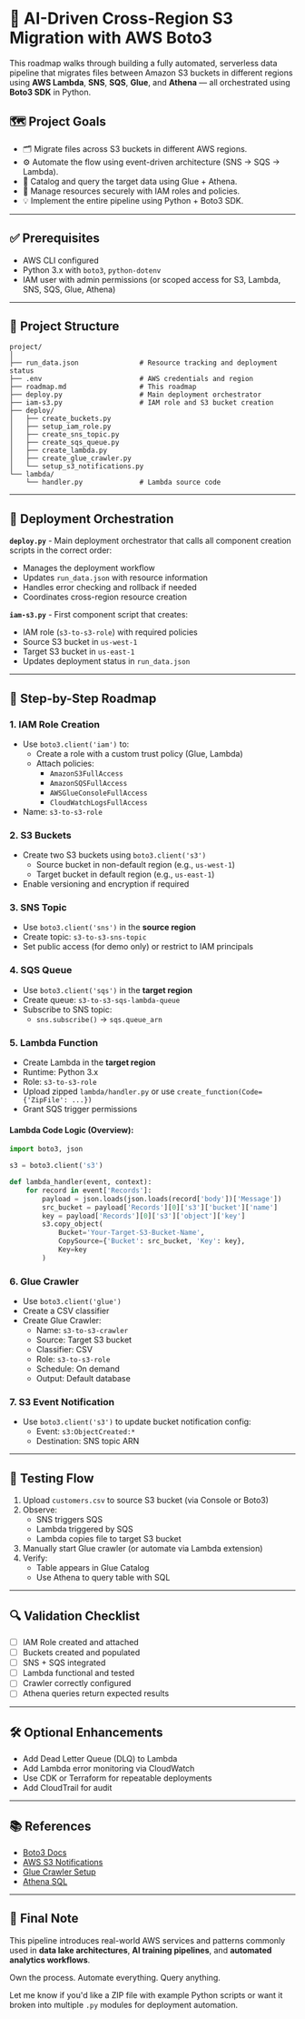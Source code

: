 # 🧠 AI-Driven Cross-Region S3 Migration with AWS Boto3

This roadmap walks through building a fully automated, serverless data pipeline that migrates files between Amazon S3 buckets in different regions using **AWS Lambda**, **SNS**, **SQS**, **Glue**, and **Athena** — all orchestrated using **Boto3 SDK** in Python.

## 🗺️ Project Goals

- 🗂️ Migrate files across S3 buckets in different AWS regions.
- ⚙️ Automate the flow using event-driven architecture (SNS → SQS → Lambda).
- 🧪 Catalog and query the target data using Glue + Athena.
- 🔐 Manage resources securely with IAM roles and policies.
- 💡 Implement the entire pipeline using Python + Boto3 SDK.

---

## ✅ Prerequisites

- AWS CLI configured
- Python 3.x with `boto3`, `python-dotenv`
- IAM user with admin permissions (or scoped access for S3, Lambda, SNS, SQS, Glue, Athena)

---

## 📁 Project Structure

```
project/
│
├── run_data.json               # Resource tracking and deployment status
├── .env                        # AWS credentials and region
├── roadmap.md                  # This roadmap
├── deploy.py                   # Main deployment orchestrator
├── iam-s3.py                   # IAM role and S3 bucket creation
├── deploy/
│   ├── create_buckets.py
│   ├── setup_iam_role.py
│   ├── create_sns_topic.py
│   ├── create_sqs_queue.py
│   ├── create_lambda.py
│   ├── create_glue_crawler.py
│   └── setup_s3_notifications.py
└── lambda/
    └── handler.py              # Lambda source code
```

---

## 🔧 Deployment Orchestration

**`deploy.py`** - Main deployment orchestrator that calls all component creation scripts in the correct order:
- Manages the deployment workflow
- Updates `run_data.json` with resource information
- Handles error checking and rollback if needed
- Coordinates cross-region resource creation

**`iam-s3.py`** - First component script that creates:
- IAM role (`s3-to-s3-role`) with required policies
- Source S3 bucket in `us-west-1`
- Target S3 bucket in `us-east-1`
- Updates deployment status in `run_data.json`

---

## 🚀 Step-by-Step Roadmap

### 1. IAM Role Creation

- Use `boto3.client('iam')` to:
  - Create a role with a custom trust policy (Glue, Lambda)
  - Attach policies:
    - `AmazonS3FullAccess`
    - `AmazonSQSFullAccess`
    - `AWSGlueConsoleFullAccess`
    - `CloudWatchLogsFullAccess`
- Name: `s3-to-s3-role`

### 2. S3 Buckets

- Create two S3 buckets using `boto3.client('s3')`
  - Source bucket in non-default region (e.g., `us-west-1`)
  - Target bucket in default region (e.g., `us-east-1`)
- Enable versioning and encryption if required

### 3. SNS Topic

- Use `boto3.client('sns')` in the **source region**
- Create topic: `s3-to-s3-sns-topic`
- Set public access (for demo only) or restrict to IAM principals

### 4. SQS Queue

- Use `boto3.client('sqs')` in the **target region**
- Create queue: `s3-to-s3-sqs-lambda-queue`
- Subscribe to SNS topic:
  - `sns.subscribe()` → `sqs.queue_arn`

### 5. Lambda Function

- Create Lambda in the **target region**
- Runtime: Python 3.x
- Role: `s3-to-s3-role`
- Upload zipped `lambda/handler.py` or use `create_function(Code={'ZipFile': ...})`
- Grant SQS trigger permissions

#### Lambda Code Logic (Overview):

```python
import boto3, json

s3 = boto3.client('s3')

def lambda_handler(event, context):
    for record in event['Records']:
        payload = json.loads(json.loads(record['body'])['Message'])
        src_bucket = payload['Records'][0]['s3']['bucket']['name']
        key = payload['Records'][0]['s3']['object']['key']
        s3.copy_object(
            Bucket='Your-Target-S3-Bucket-Name',
            CopySource={'Bucket': src_bucket, 'Key': key},
            Key=key
        )
```

### 6. Glue Crawler

- Use `boto3.client('glue')`
- Create a CSV classifier
- Create Glue Crawler:
  - Name: `s3-to-s3-crawler`
  - Source: Target S3 bucket
  - Classifier: CSV
  - Role: `s3-to-s3-role`
  - Schedule: On demand
  - Output: Default database

### 7. S3 Event Notification

- Use `boto3.client('s3')` to update bucket notification config:
  - Event: `s3:ObjectCreated:*`
  - Destination: SNS topic ARN

---

## 🧪 Testing Flow

1. Upload `customers.csv` to source S3 bucket (via Console or Boto3)
2. Observe:
   - SNS triggers SQS
   - Lambda triggered by SQS
   - Lambda copies file to target S3 bucket
3. Manually start Glue crawler (or automate via Lambda extension)
4. Verify:
   - Table appears in Glue Catalog
   - Use Athena to query table with SQL

---

## 🔍 Validation Checklist

- [ ] IAM Role created and attached
- [ ] Buckets created and populated
- [ ] SNS + SQS integrated
- [ ] Lambda functional and tested
- [ ] Crawler correctly configured
- [ ] Athena queries return expected results

---

## 🛠️ Optional Enhancements

- Add Dead Letter Queue (DLQ) to Lambda
- Add Lambda error monitoring via CloudWatch
- Use CDK or Terraform for repeatable deployments
- Add CloudTrail for audit

---

## 📚 References

- [Boto3 Docs](https://boto3.amazonaws.com/v1/documentation/api/latest/index.html)
- [AWS S3 Notifications](https://docs.aws.amazon.com/AmazonS3/latest/userguide/NotificationHowTo.html)
- [Glue Crawler Setup](https://docs.aws.amazon.com/glue/latest/dg/add-crawler.html)
- [Athena SQL](https://docs.aws.amazon.com/athena/latest/ug/querying.html)

---

## 🧠 Final Note

This pipeline introduces real-world AWS services and patterns commonly used in **data lake architectures**, **AI training pipelines**, and **automated analytics workflows**.

Own the process. Automate everything. Query anything.

Let me know if you'd like a ZIP file with example Python scripts or want it broken into multiple `.py` modules for deployment automation.
